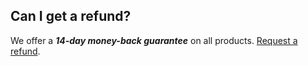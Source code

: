 ## <a name="refund"></a> Can I get a refund?

We offer a **_14-day money-back guarantee_** on all products. [Request a refund](https://www.fivestarplugins.com/support-center/).
